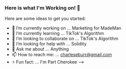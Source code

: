 ### Here is what I'm Working on! 👋



Here are some ideas to get you started:

- 🔭 I’m currently working on ... Marketing for MadeMan
- 🌱 I’m currently learning ... TikTok's Algorithm 
- 👯 I’m looking to collaborate on ... TikTok's Algorithm
- 🤔 I’m looking for help with ... Solidity
- 💬 Ask me about ... Anything
- 📫 How to reach me: ... charleseburr@gmail.com
- ⚡ Fun fact: ... I'm Part Cherokee
-->
